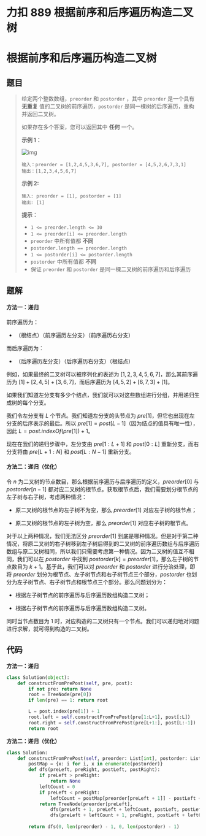 # 力扣 889 根据前序和后序遍历构造二叉树


# 根据前序和后序遍历构造二叉树

## 题目

> 给定两个整数数组，`preorder` 和 `postorder` ，其中 `preorder` 是一个具有 **无重复** 值的二叉树的前序遍历，`postorder` 是同一棵树的后序遍历，重构并返回二叉树。
>
> 如果存在多个答案，您可以返回其中 **任何** 一个。
>
>  
>
> **示例 1：**
>
> ![img](https://assets.leetcode.com/uploads/2021/07/24/lc-prepost.jpg)
>
> ```
> 输入：preorder = [1,2,4,5,3,6,7], postorder = [4,5,2,6,7,3,1]
> 输出：[1,2,3,4,5,6,7]
> ```
>
> **示例 2:**
>
> ```
> 输入: preorder = [1], postorder = [1]
> 输出: [1]
> ```
>
>  
>
> **提示：**
>
> - `1 <= preorder.length <= 30`
> - `1 <= preorder[i] <= preorder.length`
> - `preorder` 中所有值都 **不同**
> - `postorder.length == preorder.length`
> - `1 <= postorder[i] <= postorder.length`
> - `postorder` 中所有值都 **不同**
> - 保证 `preorder` 和 `postorder` 是同一棵二叉树的前序遍历和后序遍历

## 题解

#### 方法一：递归

前序遍历为：

- （根结点）（前序遍历左分支）（前序遍历右分支）

而后序遍历为：

- （后序遍历左分支）（后序遍历右分支）（根结点）

例如，如果最终的二叉树可以被序列化的表述为 $[1, 2, 3, 4, 5, 6, 7]$，那么其前序遍历为 $[1] + [2, 4, 5] + [3, 6, 7]$，而后序遍历为 $[4, 5, 2] + [6, 7, 3] + [1]$。

如果我们知道左分支有多少个结点，我们就可以对这些数组进行分组，并用递归生成树的每个分支。

我们令左分支有 $L$ 个节点。我们知道左分支的头节点为 $pre[1]$，但它也出现在左分支的后序表示的最后。所以 $pre[1] = post[L-1]$（因为结点的值具有唯一性），因此 $L = post.indexOf(pre[1]) + 1$。

现在在我们的递归步骤中，左分支由 $pre[1 : L+1]$ 和 $post[0:L]$ 重新分支，而右分支将由 $pre[L+1 : N]$ 和 $post[L : N-1]$ 重新分支。

#### 方法二：递归（优化）

令 $n$ 为二叉树的节点数目，那么根据前序遍历与后序遍历的定义，$\textit{preorder}[0]$ 与 $\textit{postorder}[n - 1]$ 都对应二叉树的根节点。获取根节点后，我们需要划分根节点的左子树与右子树，考虑两种情况：

- 原二叉树的根节点的左子树不为空，那么 $\textit{preorder}[1]$ 对应左子树的根节点；

- 原二叉树的根节点的左子树为空，那么 $\textit{preorder}[1]$ 对应右子树的根节点。

对于以上两种情况，我们无法区分 $\textit{preorder}[1]$ 到底是哪种情况。但是对于第二种情况，将原二叉树的右子树移到左子树后得到的二叉树的前序遍历数组与后序遍历数组与原二叉树相同，所以我们只需要考虑第一种情况。因为二叉树的值互不相同，我们可以在 $\textit{postorder}$ 中找到 $\textit{postorder}[k] = \textit{preorder}[1]$，那么左子树的节点数目为 $k + 1$。基于此，我们可以对 $\textit{preorder}$ 和 $\textit{postorder}$ 进行分治处理，即将 $\textit{preorder}$ 划分为根节点、左子树节点和右子树节点三个部分，$\textit{postorder}$ 也划分为左子树节点、右子树节点和根节点三个部分。那么问题划分为：

- 根据左子树节点的前序遍历与后序遍历数组构造二叉树；

- 根据右子树节点的前序遍历与后序遍历数组构造二叉树。

同时当节点数目为 $1$ 时，对应构造的二叉树只有一个节点。我们可以递归地对问题进行求解，就可得到构造的二叉树。

## 代码

**方法一：递归**

```python
class Solution(object):
    def constructFromPrePost(self, pre, post):
        if not pre: return None
        root = TreeNode(pre[0])
        if len(pre) == 1: return root

        L = post.index(pre[1]) + 1
        root.left = self.constructFromPrePost(pre[1:L+1], post[:L])
        root.right = self.constructFromPrePost(pre[L+1:], post[L:-1])
        return root
```

**方法二：递归（优化）**

```python
class Solution:
    def constructFromPrePost(self, preorder: List[int], postorder: List[int]) -> Optional[TreeNode]:
        postMap = {x: i for i, x in enumerate(postorder)}
        def dfs(preLeft, preRight, postLeft, postRight):
            if preLeft > preRight:
                return None
            leftCount = 0
            if preLeft < preRight:
                leftCount = postMap[preorder[preLeft + 1]] - postLeft + 1
            return TreeNode(preorder[preLeft],
                dfs(preLeft + 1, preLeft + leftCount, postLeft, postLeft + leftCount - 1),
                dfs(preLeft + leftCount + 1, preRight, postLeft + leftCount, postRight - 1))
        
        return dfs(0, len(preorder) - 1, 0, len(postorder) - 1)
```


